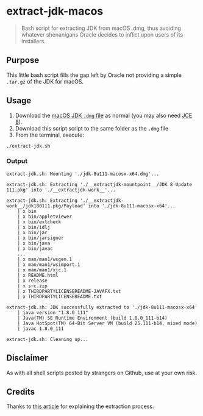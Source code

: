 # extract-jdk-macos

> Bash script for extracting JDK from macOS .dmg, thus avoiding whatever shenanigans
>  Oracle decides to inflict upon users of its installers.


## Purpose

This little bash script fills the gap left by Oracle not providing a simple
`.tar.gz` of the JDK for macOS.


## Usage

1. Download the [macOS JDK `.dmg` file](http://www.oracle.com/technetwork/java/javase/downloads/jdk8-downloads-2133151.html) as normal (you may also need [JCE 8](http://www.oracle.com/technetwork/java/javase/downloads/jce8-download-2133166.html)).
2. Download this script script to the same folder as the `.dmg` file
3. From the terminal, execute:

```
./extract-jdk.sh
```

### Output

```
extract-jdk.sh: Mounting './jdk-8u111-macosx-x64.dmg'...

extract-jdk.sh: Extracting './__extractjdk-mountpoint__/JDK 8 Update 111.pkg' into './__extractjdk-work__'...

extract-jdk.sh: Extracting './__extractjdk-work__/jdk180111.pkg/Payload' into './jdk-8u111-macosx-x64'...
    | x bin
    | x bin/appletviewer
    | x bin/extcheck
    | x bin/idlj
    | x bin/jar
    | x bin/jarsigner
    | x bin/java
    | x bin/javac
    ...
    | x man/man1/wsgen.1
    | x man/man1/wsimport.1
    | x man/man1/xjc.1
    | x README.html
    | x release
    | x src.zip
    | x THIRDPARTYLICENSEREADME-JAVAFX.txt
    | x THIRDPARTYLICENSEREADME.txt

extract-jdk.sh: JDK successfully extracted to './jdk-8u111-macosx-x64'
    | java version "1.8.0_111"
    | Java(TM) SE Runtime Environment (build 1.8.0_111-b14)
    | Java HotSpot(TM) 64-Bit Server VM (build 25.111-b14, mixed mode)
    | javac 1.8.0_111

extract-jdk.sh: Cleaning up...
```

## Disclaimer

As with all shell scripts posted by strangers on Github, use at your own risk.

## Credits

Thanks to [this article](http://augustl.com/blog/2014/extracting_java_to_folder_no_installer_osx/) for explaining the extraction process.
